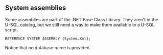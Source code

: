 ## System assemblies

Some assemblies are part of the .NET Base Class Library. They aren't in the U-SQL catalog, but we still need a way to make them available to a U-SQL script. 

```
REFERENCE SYSTEM ASSEMBLY [System.Xml];
```

Notice that no database name is provided.
